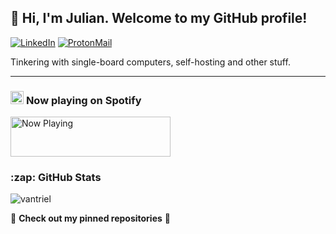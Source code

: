 <h2>👋 Hi, I'm Julian. Welcome to my GitHub profile!</h2>

<a align="center" href="https://www.linkedin.com/in/vantriel"><img src="https://img.shields.io/badge/-vantriel-0077B5?style=flat-square&logo=linkedin&logoColor=white" alt="LinkedIn"></a> <a href="mailto:julian.vantriel@protonmail.com"><img src="https://img.shields.io/badge/-julian.vantriel@protonmail.com-8B89CC?style=flat-square&logo=ProtonMail&logoColor=white" alt="ProtonMail"></a>

Tinkering with single-board computers, self-hosting and other stuff.

---

<h3><img height="21" width="21" src="https://cdn.jsdelivr.net/npm/simple-icons@v3/icons/spotify.svg" /> <b>Now playing</b> on Spotify<br></h3>
<a href="https://spotify-nowplaying-vantriel.vercel.app/now-playing?open">
    <img src="https://spotify-nowplaying-vantriel.vercel.app/now-playing" width="256" height="64" alt="Now Playing">
</a>

<h3>:zap: GitHub <b>Stats</b></h3>

<img src="https://github-readme-stats.vercel.app/api?username=vantriel&show_icons=true" alt="vantriel" />

:arrow_down_small: <b>Check out my pinned repositories</b> :arrow_down_small:


